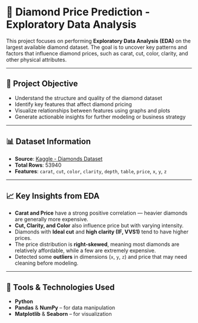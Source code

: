 # 💎 Diamond Price Prediction - Exploratory Data Analysis

This project focuses on performing **Exploratory Data Analysis (EDA)** on the largest available diamond dataset. The goal is to uncover key patterns and factors that influence diamond prices, such as carat, cut, color, clarity, and other physical attributes.

---

## 📌 Project Objective

- Understand the structure and quality of the diamond dataset
- Identify key features that affect diamond pricing
- Visualize relationships between features using graphs and plots
- Generate actionable insights for further modeling or business strategy

---

## 📊 Dataset Information

- **Source**: [Kaggle - Diamonds Dataset](https://www.kaggle.com/datasets/shivam2503/diamonds)
- **Total Rows**: 53940
- **Features**: `carat`, `cut`, `color`, `clarity`, `depth`, `table`, `price`, `x`, `y`, `z`

---

## 📈 Key Insights from EDA

- **Carat and Price** have a strong positive correlation — heavier diamonds are generally more expensive.
- **Cut, Clarity, and Color** also influence price but with varying intensity.
- Diamonds with **Ideal cut** and **high clarity (IF, VVS1)** tend to have higher prices.
- The price distribution is **right-skewed**, meaning most diamonds are relatively affordable, while a few are extremely expensive.
- Detected some **outliers** in dimensions (`x`, `y`, `z`) and price that may need cleaning before modeling.

---

## 🧰 Tools & Technologies Used

- **Python**
- **Pandas** & **NumPy** – for data manipulation
- **Matplotlib** & **Seaborn** – for visualization
